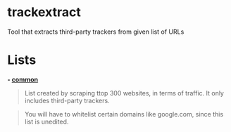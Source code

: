 # trackextract
Tool that extracts third-party trackers from given list of URLs

# Lists
**- [common](https://raw.githubusercontent.com/NDDDDDDDDD/trackextract/main/lists/common.txt)**


> List created by scraping ttop 300 websites, in terms of traffic. It only includes third-party trackers.

> You will have to whitelist certain domains like google.com, since this list is unedited.
